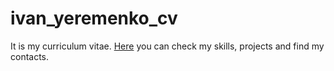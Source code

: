 # ivan_yeremenko_cv
It is my curriculum vitae.
[Here](https://ivan-yeremenko-cv.netlify.app/)  you can check my skills, projects and find my contacts.
